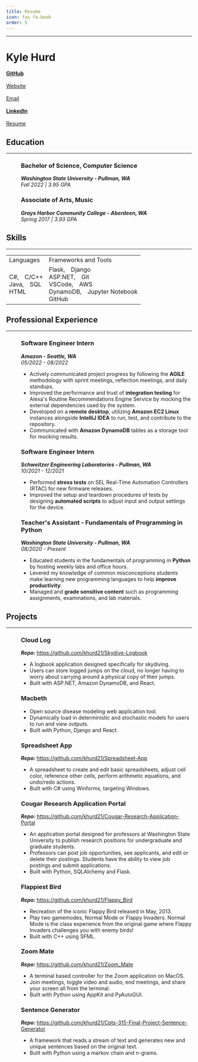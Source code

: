 ```yaml
---
title: Resume
icon: fas fa-book
order: 5
---
```


---

# Kyle Hurd

<!-- Links -->

<div>
  <div class="fab fa-github">
    <a
      href="https://github.com/khurd21"
      target="_blank"
      rel="noopener noreferrer"
      > <b>GitHub</b></a>
  </div>
  &emsp;
  <div class="fas fa-globe">
    <a
      href="https://khurd21.github.io"
      target="_blank"
      rel="noopener noreferrer"
      > Website</a>
  </div>
  &emsp;
  <div class="fas fa-envelope">
    <a
      href="mailto:kyle.hurd@wsu.edu"
      target="_blank"
      rel="noopener noreferrer"
      > Email</a>
  </div>
  &emsp;
  <div class="fab fa-linkedin">
    <a
      href="https://www.linkedin.com/in/kyle-hurd-ab8168252/"
      target="_blank"
      rel="noopener noreferrer"
      > <b>LinkedIn</b></a>
  </div>
  &emsp;
  <div class="fas fa-file-pdf">
    <a
      href="/assets/resume/KyleHurd-Resume.pdf"
      target="_blank"
      rel="noopener noreferrer"
      > Resume</a>
  </div>
</div>

## Education

---

<dl>
  <dd>
    <h3>Bachelor of Science, Computer Science</h3>
    <strong><i>Washington State University - Pullman, WA</i></strong>
    <br>
    <i>Fall 2022 | 3.95 GPA</i>
    <h3>Associate of Arts, Music</h3>
    <strong><i>Grays Harbor Community College - Aberdeen, WA</i></strong>
    <br>
    <i>Spring 2017 | 3.93 GPA</i>
  </dd>
</dl>

## Skills

---

<table style="border: none; overflow-y: auto;">
  <tr>
    <td>Languages</td>
    <td>Frameworks and Tools</td>
  </tr>
  <tr>
    <td>
      C#,&emsp;C/C++
      <br>Java,&emsp;SQL
      <br>HTML
    </td>
    <td>
      Flask,&emsp;Django
      <br>ASP.NET,&emsp;Git
      <br>VSCode,&emsp;AWS
      <br>DynamoDB,&emsp;Jupyter Notebook
      <br>GitHub
    </td>
  </tr>
</table>

## Professional Experience

---

<dl>
  <dd>
    <h3>Software Engineer Intern</h3>
    <strong><i>Amazon - Seattle, WA</i></strong>
    <br>
    <i>05/2022 - 08/2022</i>
    <ul>
      <li>
        Actively communicated project progress by following the
        <b>AGILE</b> methodology with sprint meetings, reflection meetings,
        and daily standups.
      </li>
      <li>
        Improved the performance and trust of <b>integration testing</b> for
        Alexa's Routine Recommendations Engine Service by mocking the
        external dependencies used by the system.
      </li>
      <li>
        Developed on a <b>remote desktop</b>, utilizing <b>Amazon EC2 Linux</b>
        instances alongside <b>IntelliJ IDEA</b> to run, test, and contribute
        to the repository.
      </li>
      <li>
        Communicated with <b>Amazon DynamoDB</b> tables as a storage tool for mocking results.
      </li>
    </ul>
  </dd>
</dl>

<dl>
  <dd>
    <h3>Software Engineer Intern</h3>
    <strong><i>Schweitzer Engineering Laboratories - Pullman, WA</i></strong>
    <br>
    <i>10/2021 - 12/2021</i>
    <ul>
      <li>
        Performed <b>stress tests</b> on SEL Real-Time Automation Controllers (RTAC)
        for new firmware releases.
      </li>
      <li>
        Improved the setup and teardown procedures of tests by designing <b>automated scripts</b>
        to adjust input and output settings for the device.
      </li>
    </ul>
  </dd>
</dl>

<dl>
  <dd>
    <h3>Teacher's Assistant - Fundamentals of Programming in Python</h3>
    <strong><i>Washington State University - Pullman, WA</i></strong>
    <br>
    <i>08/2020 - Present</i>
    <ul>
      <li>
        Educated students in the fundamentals of programming in <b>Python</b> by
        hosting weekly labs and office hours.
      </li>
      <li>
        Levered my knowledge of common misconceptions students make learning new programming
        languages to help <b>improve productivity</b>.
      </li>
      <li>
        Managed and <b>grade sensitive content</b> such as programming assignments, examinations,
        and lab materials.
      </li>
    </ul>
  </dd>
</dl>

## Projects

---

<dl>
  <dd>
    <h3>Cloud Log</h3>
    <strong><b><i>Repo: </i></b></strong>
    <a
      href="https://github.com/khurd21/Skydive-Logbook"
      target="_blank"
      >https://github.com/khurd21/Skydive-Logbook</a>
    <ul>
      <li>
        A logbook application designed specifically for skydiving.
      </li>
      <li>
        Users can store logged jumps on the cloud, no longer having to worry about carrying
        around a physical copy of their jumps.
      </li>
      <li>
        Built with ASP.NET, Amazon DynamoDB, and React.
      </li>
    </ul>
  </dd>
</dl>

<dl>
  <dd>
    <h3>Macbeth</h3>
    <ul>
      <li>
        Open source disease modeling web application tool.
      </li>
      <li>
        Dynamically load in deterministic and stochastic models for users to run
        and view outputs.
      </li>
      <li>
        Built with Python, Django and React.
      </li>
    </ul>
  </dd>
</dl>

<dl>
  <dd>
    <h3>Spreadsheet App</h3>
    <strong><b><i>Repo: </i></b></strong>
    <a
      href="https://github.com/khurd21/Spreadsheet-App"
      target="_blank"
      >https://github.com/khurd21/Spreadsheet-App</a>
    <ul>
      <li>
        A spreadsheet to create and edit basic spreadsheets, adjust cell color, reference
        other cells, perform arithmetic equations, and undo/redo actions.
      </li>
      <li>
        Built with C# using Winforms, targeting Windows.
      </li>
    </ul>
  </dd>
</dl>

<dl>
  <dd>
    <h3>Cougar Research Application Portal</h3>
    <strong><b><i>Repo: </i></b></strong>
    <a
      href="https://github.com/khurd21/Cougar-Research-Application-Portal"
      target="_blank"
      >https://github.com/khurd21/Cougar-Research-Application-Portal</a>
    <ul>
      <li>
        An application portal designed for professors at Washington State University to
        publish research positions for undergraduate and graduate students.
      </li>
      <li>
        Professors can post job opportunities, see applicants, and edit or delete their postings.
        Students have the ability to view job postings and submit applications.
      </li>
      <li>
        Built with Python, SQLAlchemy and Flask.
      </li>
    </ul>
  </dd>
</dl>

<dl>
  <dd>
    <h3>Flappiest Bird</h3>
    <strong><b><i>Repo: </i></b></strong>
    <a
      href="https://github.com/khurd21/Flappy_Bird"
      target="_blank"
      >https://github.com/khurd21/Flappy_Bird</a>
    <ul>
      <li>
        Recreation of the iconic Flappy Bird released in May, 2013.
      </li>
      <li>
        Play two gamemodes, Normal Mode or Flappy Invaders. Normal Mode is
        the class experience from the original game where Flappy Invaders
        challenges you with enemy birds!
      </li>
      <li>
        Built with C++ using SFML.
      </li>
    </ul>
  </dd>
</dl>

<dl>
  <dd>
    <h3>Zoom Mate</h3>
    <strong><b><i>Repo: </i></b></strong>
    <a
      href="https://github.com/khurd21/Zoom_Mate"
      target="_blank"
      >https://github.com/khurd21/Zoom_Mate</a>
    <ul>
      <li>
        A terminal based controller for the Zoom application on MacOS.
      </li>
      <li>
        Join meetings, toggle video and audio, end meetings, and share your
        screen all from the terminal.
      </li>
      <li>
        Built with Python using AppKit and PyAutoGUI.
      </li>
    </ul>
  </dd>
</dl>

<dl>
  <dd>
    <h3>Sentence Generator</h3>
    <strong><b><i>Repo: </i></b></strong>
    <a
      href="https://github.com/khurd21/Cpts-315-Final-Project-Sentence-Generator"
      target="_blank"
      >https://github.com/khurd21/Cpts-315-Final-Project-Sentence-Generator</a>
    <ul>
      <li>
        A framework that reads a stream of text and generates new and unique
        sentences based on the original text.
      </li>
      <li>
        Built with Python using a markov chain and n-grams.
      </li>
    </ul>
  </dd>
</dl>

<!--
<dl>
  <dd>
    <h3></h3>
    <strong><b><i>Repo: </i></b></strong>
    <a
      href=""
      target="_blank"
      ></a>
    <ul>
      <li>
        .
      </li>
      <li>
        .
      </li>
      <li>
        .
      </li>
    </ul>
  </dd>
</dl>
-->
